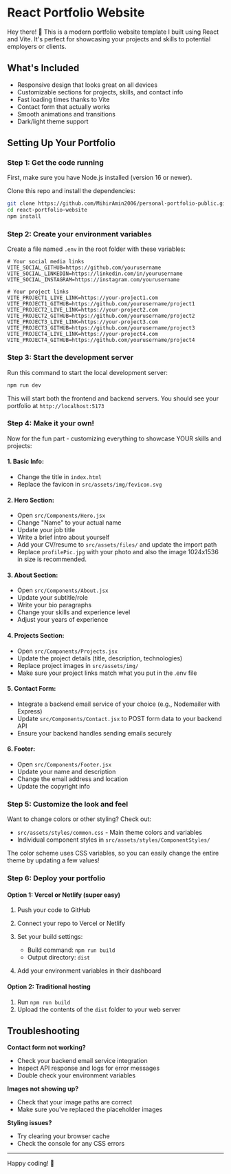 # React Portfolio Website

Hey there! 👋 This is a modern portfolio website template I built using React and Vite. It's perfect for showcasing your projects and skills to potential employers or clients.

## What's Included

* Responsive design that looks great on all devices
* Customizable sections for projects, skills, and contact info
* Fast loading times thanks to Vite
* Contact form that actually works
* Smooth animations and transitions
* Dark/light theme support

## Setting Up Your Portfolio

### Step 1: Get the code running

First, make sure you have Node.js installed (version 16 or newer).

Clone this repo and install the dependencies:

```bash
git clone https://github.com/MihirAmin2006/personal-portfolio-public.git
cd react-portfolio-website
npm install
```

### Step 2: Create your environment variables

Create a file named `.env` in the root folder with these variables:

```plaintext
# Your social media links
VITE_SOCIAL_GITHUB=https://github.com/yourusername
VITE_SOCIAL_LINKEDIN=https://linkedin.com/in/yourusername
VITE_SOCIAL_INSTAGRAM=https://instagram.com/yourusername

# Your project links
VITE_PROJECT1_LIVE_LINK=https://your-project1.com
VITE_PROJECT1_GITHUB=https://github.com/yourusername/project1
VITE_PROJECT2_LIVE_LINK=https://your-project2.com
VITE_PROJECT2_GITHUB=https://github.com/yourusername/project2
VITE_PROJECT3_LIVE_LINK=https://your-project3.com
VITE_PROJECT3_GITHUB=https://github.com/yourusername/project3
VITE_PROJECT4_LIVE_LINK=https://your-project4.com
VITE_PROJECT4_GITHUB=https://github.com/yourusername/project4
```

### Step 3: Start the development server

Run this command to start the local development server:

```bash
npm run dev
```

This will start both the frontend and backend servers. You should see your portfolio at `http://localhost:5173`

### Step 4: Make it your own!

Now for the fun part - customizing everything to showcase YOUR skills and projects:

#### 1. Basic Info:

* Change the title in `index.html`
* Replace the favicon in `src/assets/img/fevicon.svg`

#### 2. Hero Section:

* Open `src/Components/Hero.jsx`
* Change "Name" to your actual name
* Update your job title
* Write a brief intro about yourself
* Add your CV/resume to `src/assets/files/` and update the import path
* Replace `profilePic.jpg` with your photo and also the image 1024x1536 in size is recommended. 

#### 3. About Section:

* Open `src/Components/About.jsx`
* Update your subtitle/role
* Write your bio paragraphs
* Change your skills and experience level
* Adjust your years of experience

#### 4. Projects Section:

* Open `src/Components/Projects.jsx`
* Update the project details (title, description, technologies)
* Replace project images in `src/assets/img/`
* Make sure your project links match what you put in the .env file

#### 5. Contact Form:

* Integrate a backend email service of your choice (e.g., Nodemailer with Express)
* Update `src/Components/Contact.jsx` to POST form data to your backend API
* Ensure your backend handles sending emails securely

#### 6. Footer:

* Open `src/Components/Footer.jsx`
* Update your name and description
* Change the email address and location
* Update the copyright info

### Step 5: Customize the look and feel

Want to change colors or other styling? Check out:

* `src/assets/styles/common.css` - Main theme colors and variables
* Individual component styles in `src/assets/styles/ComponentStyles/`

The color scheme uses CSS variables, so you can easily change the entire theme by updating a few values!

### Step 6: Deploy your portfolio

#### Option 1: Vercel or Netlify (super easy)

1. Push your code to GitHub
2. Connect your repo to Vercel or Netlify
3. Set your build settings:

   * Build command: `npm run build`
   * Output directory: `dist`
4. Add your environment variables in their dashboard

#### Option 2: Traditional hosting

1. Run `npm run build`
2. Upload the contents of the `dist` folder to your web server

## Troubleshooting

**Contact form not working?**

* Check your backend email service integration
* Inspect API response and logs for error messages
* Double check your environment variables

**Images not showing up?**

* Check that your image paths are correct
* Make sure you've replaced the placeholder images

**Styling issues?**

* Try clearing your browser cache
* Check the console for any CSS errors

---

Happy coding! 🚀
